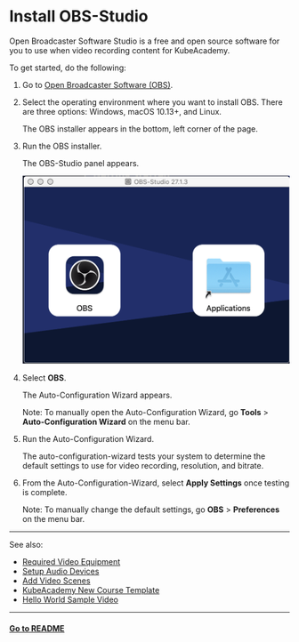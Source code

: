 # Install OBS-Studio

Open Broadcaster Software Studio is a free and open source software for you to use when video recording content for KubeAcademy.  

To get started, do the following:

1. Go to [Open Broadcaster Software (OBS)](https://obsproject.com/).
2. Select the operating environment where you want to install OBS. There are three options: Windows, macOS 10.13+, and Linux.

   The OBS installer appears in the bottom, left corner of the page.

3. Run the OBS installer.

   The OBS-Studio panel appears.

   ![OBS Studio panel](./images/obs-studio-icon.png)

4. Select **OBS**.

   The Auto-Configuration Wizard appears. 
   
   Note: To manually open the Auto-Configuration Wizard, go **Tools** > **Auto-Configuration Wizard** on the menu bar.

5. Run the Auto-Configuration Wizard.

   The auto-configuration-wizard tests your system to determine the default settings to use for video recording, resolution, and bitrate. 

6. From the Auto-Configuration-Wizard, select **Apply Settings** once testing is complete. 

   Note: To manually change the default settings, go **OBS** > **Preferences** on the menu bar.

----
See also:

- [Required Video Equipment](../contributor-onboarding/required-video-equipment.md)
- [Setup Audio Devices](audio-device-setup.md)
- [Add Video Scenes](add-video-scenes.md)
- [KubeAcademy New Course Template](../contributor-onboarding/kubeacademy-powerpoint-new-course-template.md)
- [Hello World Sample Video](../contributor-onboarding/hello-world-sample-video.md)

----
#### **[Go to README](../README.md)** 
